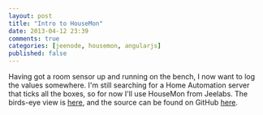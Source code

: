 ```yaml
---
layout: post
title: "Intro to HouseMon"
date: 2013-04-12 23:39
comments: true
categories: [jeenode, housemon, angularjs]
published: false
---
```


Having got a room sensor up and running on the bench, I now want to log the values somewhere.  I'm still searching for a Home Automation server that ticks all the boxes, so for now I'll use HouseMon from Jeelabs.  The birds-eye view is [here][1], and the source can be found on GitHub [here][2].

  [1]: http://jeelabs.org/tag/housemon/
  [2]: https://github.com/jcw/housemon